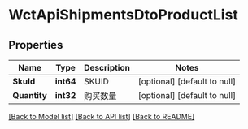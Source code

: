 # WctApiShipmentsDtoProductList

## Properties
Name | Type | Description | Notes
------------ | ------------- | ------------- | -------------
**SkuId** | **int64** | SKUID | [optional] [default to null]
**Quantity** | **int32** | 购买数量 | [optional] [default to null]

[[Back to Model list]](../README.md#documentation-for-models) [[Back to API list]](../README.md#documentation-for-api-endpoints) [[Back to README]](../README.md)


